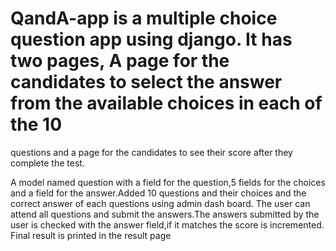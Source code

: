 # QandA-app is a multiple choice question app using django. It has two pages, A page for the candidates to select the answer from the available choices in each of the 10
questions and a page for the candidates to see their score after they complete the test.

A model named question with a field for the question,5 fields for the choices and a field for the answer.Added 10 questions and their choices and the correct answer of each questions using admin dash board.
The user can attend all questions and submit the answers.The answers submitted by the user is checked with the answer field,if it matches the score is incremented.
Final result is printed in the result page
